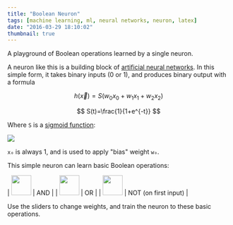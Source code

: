 ```yaml
---
title: "Boolean Neuron"
tags: [machine learning, ml, neural networks, neuron, latex]
date: "2016-03-29 18:10:02"
thumbnail: true
---
```


A playground of Boolean operations learned by a single neuron.

<script src="{% include page_assets %}/svg.js" type="text/javascript"></script>
<script id="neuronwidget" src="{% include page_assets %}/neuron-widget.js" type="text/javascript"></script>
<link rel="stylesheet" href="{% include page_assets %}/neuron-widget.css">


A neuron like this is a building block of [artificial neural networks][ANN]. In this simple form, it takes binary inputs (0 or 1), and produces binary output with a formula

$$ h(\vec{x})=S(w_0x_0+w_1x_1+w_2x_2) $$

$$ S(t)=\frac{1}{1+e^{-t}} $$

Where `S` is a [sigmoid function][SIGMOID]:

[<img src="{% include page_assets %}/sigmoid.png" />][SIGMOID]


`x₀` is always 1, and is used to apply "bias" weight `w₀`.


This simple neuron can learn basic Boolean operations:

| <img src="{% include page_assets %}/tt-and.png" width="45" class="tt" /> | AND |
| <img src="{% include page_assets %}/tt-or.png" width="45" class="tt" /> | OR |
| <img src="{% include page_assets %}/tt-not.png" width="45" class="tt" /> | NOT (on first input) |


Use the sliders to change weights, and train the neuron to these basic operations.


[ANN]: https://en.wikipedia.org/wiki/Artificial_neural_network
[SIGMOID]: https://en.wikipedia.org/wiki/Sigmoid_function
